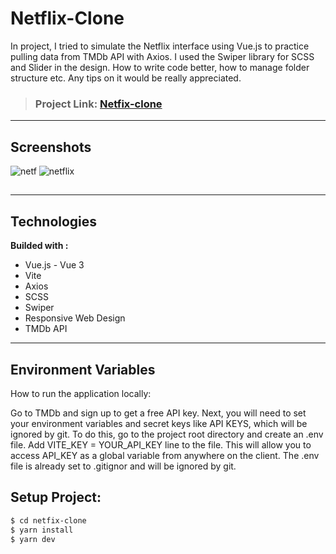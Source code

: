 # Netflix-Clone
In project, I tried to simulate the Netflix interface using Vue.js to practice pulling data from TMDb API with Axios. I used the Swiper library for SCSS and Slider in the design. How to write code better, how to manage folder structure etc. Any tips on it would be really appreciated.
> ### Project Link: [Netfix-clone](https://netflix-clone-vue.netlify.app/)
---
## Screenshots
![netf](https://user-images.githubusercontent.com/67821216/126894595-d2b81f28-e884-4470-916e-39214b4bde41.jpeg)
![netflix](https://user-images.githubusercontent.com/67821216/126894599-442b3882-24f3-4a5f-96f4-1495856c923c.jpeg)
##
---
## Technologies
**Builded with :**
- Vue.js - Vue 3
- Vite
- Axios
- SCSS
- Swiper
- Responsive Web Design
- TMDb API
---
## Environment Variables
How to run the application locally:

Go to TMDb and sign up to get a free API key.
Next, you will need to set your environment variables and secret keys like API KEYS, which will be ignored by git. To do this, go to the project root directory and create an .env file.
Add VITE_KEY = YOUR_API_KEY line to the file. This will allow you to access API_KEY as a global variable from anywhere on the client. The .env file is already set to .gitignor and will be ignored by git.
## Setup Project:

```sh
$ cd netfix-clone
$ yarn install
$ yarn dev
```